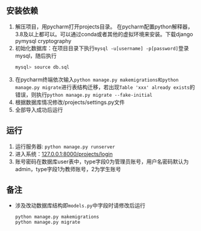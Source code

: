 ## 安装依赖

1. 解压项目，用pycharm打开projects目录。 在pycharm配置python解释器，3.8及以上都可以。可以通过conda或者其他的虚拟环境来安装。下载django pymysql cryptography
2. 初始化数据库：在项目目录下执行`mysql -u[username] -p[password]`登录mysql，随后执行
    ```bash
    mysql> source db.sql
    ```
3. 在pycharm终端依次输入`python manage.py makemigrations和python manage.py migrate`进行表结构迁移，若出现`Table 'xxx' already exists`的错误，则执行`python manage.py migrate --fake-initial`
4. 根据数据库情况修改/projects/settings.py文件
5. 全部导入成功后运行

## 运行

1. 运行服务器: `python manage.py runserver`
2. 进入系统：[127.0.0.1:8000/projects/login](http://127.0.0.1:8000/projects/login)
3. 账号密码在数据库user表中，type字段0为管理员账号，用户名密码默认为admin，type字段1为教师账号，2为学生账号

## 备注

- 涉及改动数据库结构即`models.py`中字段时请修改后运行
  ```shell
  python manage.py makemigrations
  python manage.py migrate
  ```
